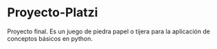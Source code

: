 # Proyecto-Platzi
Proyecto final. Es un juego de piedra papel o tijera para la aplicación de conceptos básicos en python.
